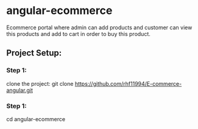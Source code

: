 # angular-ecommerce

Ecommerce portal where admin can add products and customer can view this products and add to cart in order to buy this product.


## Project Setup:

### Step 1:  
clone the project: git clone https://github.com/rhf11994/E-commerce-angular.git
### Step 1: 
cd angular-ecommerce

